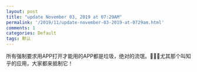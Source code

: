 ```yaml
---
layout: post
title: "update November 03, 2019 at 07:29AM"
permalink: '/2019/11/update-november-03-2019-at-0729am.html'
comments: 1
categories: Default
tags: 默认
---
```

所有强制要求用APP打开才能用的APP都是垃圾，绝对的流氓。🌚🌚🌚尤其那个叫知乎的应用，大家都来抵制它！